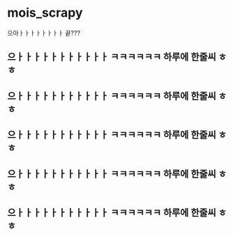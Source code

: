 # mois_scrapy

<p>으아ㅏㅏㅏㅏㅏㅏㅏㅏ 끝???</p>
<h2>으ㅏㅏㅏㅏㅏㅏㅏㅏㅏㅏㅏ ㅋㅋㅋㅋㅋㅋ 하루에 한줄씨 ㅎㅎ</h2>
<h2>으ㅏㅏㅏㅏㅏㅏㅏㅏㅏㅏㅏ ㅋㅋㅋㅋㅋㅋ 하루에 한줄씨 ㅎㅎ</h2>
<h2>으ㅏㅏㅏㅏㅏㅏㅏㅏㅏㅏㅏ ㅋㅋㅋㅋㅋㅋ 하루에 한줄씨 ㅎㅎ</h2>
<h2>으ㅏㅏㅏㅏㅏㅏㅏㅏㅏㅏㅏ ㅋㅋㅋㅋㅋㅋ 하루에 한줄씨 ㅎㅎ</h2>
<h2>으ㅏㅏㅏㅏㅏㅏㅏㅏㅏㅏㅏ ㅋㅋㅋㅋㅋㅋ 하루에 한줄씨 ㅎㅎ</h2>
